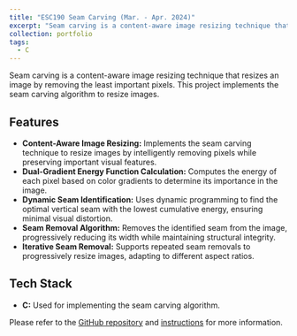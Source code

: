 ```yaml
---
title: "ESC190 Seam Carving (Mar. - Apr. 2024)"
excerpt: "Seam carving is a content-aware image resizing technique that resizes an image by removing the least important pixels. This project implements the seam carving algorithm to resize images."
collection: portfolio
tags:
  - C
---
```


Seam carving is a content-aware image resizing technique that resizes an image by removing the least important pixels. This project implements the seam carving algorithm to resize images.

## Features
* **Content-Aware Image Resizing:** Implements the seam carving technique to resize images by intelligently removing pixels while preserving important visual features.
* **Dual-Gradient Energy Function Calculation:** Computes the energy of each pixel based on color gradients to determine its importance in the image.
* **Dynamic Seam Identification:** Uses dynamic programming to find the optimal vertical seam with the lowest cumulative energy, ensuring minimal visual distortion.
* **Seam Removal Algorithm:** Removes the identified seam from the image, progressively reducing its width while maintaining structural integrity.
* **Iterative Seam Removal:** Supports repeated seam removals to progressively resize images, adapting to different aspect ratios.

## Tech Stack
* **C:** Used for implementing the seam carving algorithm.

Please refer to the [GitHub repository](https://github.com/lee-hanhee/seam-carving) and [instructions](/files/P5/Seam_Carving_Instructions.pdf) for more information. 
